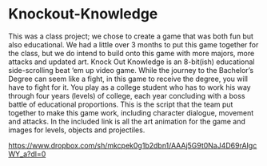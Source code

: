 # Knockout-Knowledge

This was a class project; we chose to create a game that was both fun but also educational.  We had a little over 3 months to put this game together for the class, but we do intend to build onto this game with more majors, more attacks and updated art.  Knock Out Knowledge is an 8-bit(ish) educational side-scrolling beat ‘em up video game. While the journey to the Bachelor’s Degree can seem like a fight, in this game to receive the degree, you will have to fight for it. You play as a college student who has to work his way through four years (levels) of college, each year concluding with a boss battle of educational proportions.  This is the script that the team put together to make this game work, including character dialogue, movement and attacks.  In the included link is all the art animation for the game and images for levels, objects and projectiles.  

https://www.dropbox.com/sh/mkcpek0g1b2dbn1/AAAj5G9t0NaJ4D69rAIgcWY_a?dl=0
